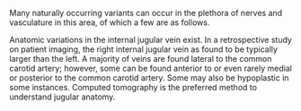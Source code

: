 Many naturally occurring variants can occur in the plethora of nerves and vasculature in this area, of which a few are as follows.

Anatomic variations in the internal jugular vein exist. In a retrospective study on patient imaging, the right internal jugular vein as found to be typically larger than the left. A majority of veins are found lateral to the common carotid artery; however, some can be found anterior to or even rarely medial or posterior to the common carotid artery. Some may also be hypoplastic in some instances. Computed tomography is the preferred method to understand jugular anatomy.